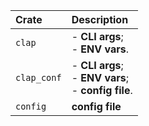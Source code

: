 |**Crate**|**Description**|
|:--------|:--------------|
|``clap``|- **CLI args**;<br>- **ENV vars**.|
|``clap_conf``|- **CLI args**;<br>- **ENV vars**;<br>- **config file**.|
|``config``|**config file**|
